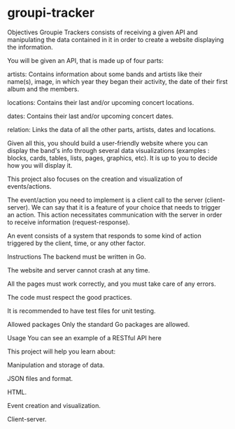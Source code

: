 # groupi-tracker

Objectives
Groupie Trackers consists of receiving a given API and manipulating the data contained in it in order to create a website displaying the information.

You will be given an API, that is made up of four parts:

artists: Contains information about some bands and artists like their name(s), image, in which year they began their activity, the date of their first album and the members.

locations: Contains their last and/or upcoming concert locations.

dates: Contains their last and/or upcoming concert dates.

relation: Links the data of all the other parts, artists, dates and locations.

Given all this, you should build a user-friendly website where you can display the band's info through several data visualizations (examples : blocks, cards, tables, lists, pages, graphics, etc). It is up to you to decide how you will display it.

This project also focuses on the creation and visualization of events/actions.

The event/action you need to implement is a client call to the server (client-server). We can say that it is a feature of your choice that needs to trigger an action. This action necessitates communication with the server in order to receive information (request-response).

An event consists of a system that responds to some kind of action triggered by the client, time, or any other factor.

Instructions
The backend must be written in Go.

The website and server cannot crash at any time.

All the pages must work correctly, and you must take care of any errors.

The code must respect the good practices.

It is recommended to have test files for unit testing.

Allowed packages
Only the standard Go packages are allowed.

Usage
You can see an example of a RESTful API here

This project will help you learn about:

Manipulation and storage of data.

JSON files and format.

HTML.

Event creation and visualization.

Client-server.
